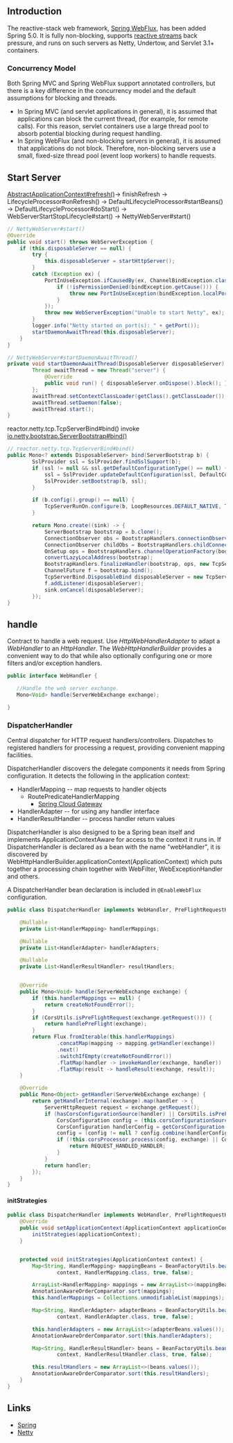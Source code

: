 ## Introduction

The reactive-stack web framework, [Spring WebFlux](https://docs.spring.io/spring-framework/docs/current/reference/html/web-reactive.html), has been added Spring 5.0. 
It is fully non-blocking, supports [reactive streams](http://www.reactive-streams.org/) back pressure, and runs on such servers as Netty, Undertow, and Servlet 3.1+ containers.


### Concurrency Model

Both Spring MVC and Spring WebFlux support annotated controllers, but there is a key difference in the concurrency model and the default assumptions for blocking and threads.
- In Spring MVC (and servlet applications in general), it is assumed that applications can block the current thread, (for example, for remote calls). 
  For this reason, servlet containers use a large thread pool to absorb potential blocking during request handling.
- In Spring WebFlux (and non-blocking servers in general), it is assumed that applications do not block. 
  Therefore, non-blocking servers use a small, fixed-size thread pool (event loop workers) to handle requests.



## Start Server

[AbstractApplicationContext#refresh()](/docs/CS/Java/Spring/IoC.md?id=abstractapplicationcontextrefresh)-> finishRefresh -> LifecycleProcessor#onRefresh() -> DefaultLifecycleProcessor#startBeans() -> DefaultLifecycleProcessor#doStart()
-> WebServerStartStopLifecycle#start() -> NettyWebServer#start()

```java
// NettyWebServer#start()
@Override
public void start() throws WebServerException {
    if (this.disposableServer == null) {
        try {
            this.disposableServer = startHttpServer();
        }
        catch (Exception ex) {
            PortInUseException.ifCausedBy(ex, ChannelBindException.class, (bindException) -> {
                if (!isPermissionDenied(bindException.getCause())) {
                    throw new PortInUseException(bindException.localPort(), ex);
                }
            });
            throw new WebServerException("Unable to start Netty", ex);
        }
        logger.info("Netty started on port(s): " + getPort());
        startDaemonAwaitThread(this.disposableServer);
    }
}

// NettyWebServer#startDaemonAwaitThread()
private void startDaemonAwaitThread(DisposableServer disposableServer) {
        Thread awaitThread = new Thread("server") {
            @Override
            public void run() { disposableServer.onDispose().block(); }
        };
        awaitThread.setContextClassLoader(getClass().getClassLoader());
        awaitThread.setDaemon(false);
        awaitThread.start();
}
```

reactor.netty.tcp.TcpServerBind#bind() invoke [io.netty.bootstrap.ServerBootstrap#bind()](/docs/CS/Java/Netty/Bootstrap.md?id=serverbootstrapbind-)
```java
// reactor.netty.tcp.TcpServerBind#bind()
public Mono<? extends DisposableServer> bind(ServerBootstrap b) {
        SslProvider ssl = SslProvider.findSslSupport(b);
        if (ssl != null && ssl.getDefaultConfigurationType() == null) {
            ssl = SslProvider.updateDefaultConfiguration(ssl, DefaultConfigurationType.TCP);
            SslProvider.setBootstrap(b, ssl);
        }

        if (b.config().group() == null) {
            TcpServerRunOn.configure(b, LoopResources.DEFAULT_NATIVE, TcpResources.get());
        }

        return Mono.create((sink) -> {
            ServerBootstrap bootstrap = b.clone();
            ConnectionObserver obs = BootstrapHandlers.connectionObserver(bootstrap);
            ConnectionObserver childObs = BootstrapHandlers.childConnectionObserver(bootstrap);
            OnSetup ops = BootstrapHandlers.channelOperationFactory(bootstrap);
            convertLazyLocalAddress(bootstrap);
            BootstrapHandlers.finalizeHandler(bootstrap, ops, new TcpServerBind.ChildObserver(childObs));
            ChannelFuture f = bootstrap.bind();
            TcpServerBind.DisposableBind disposableServer = new TcpServerBind.DisposableBind(sink, f, obs, bootstrap);
            f.addListener(disposableServer);
            sink.onCancel(disposableServer);
        });
}
```



## handle

Contract to handle a web request.
Use *HttpWebHandlerAdapter* to adapt a *WebHandler* to an *HttpHandler*. The *WebHttpHandlerBuilder* provides a convenient way to do that while also optionally configuring one or more filters and/or exception handlers.

```java
public interface WebHandler {

   //Handle the web server exchange.
   Mono<Void> handle(ServerWebExchange exchange);

}
```



### DispatcherHandler

Central dispatcher for HTTP request handlers/controllers. Dispatches to registered handlers for processing a request, providing convenient mapping facilities.

DispatcherHandler discovers the delegate components it needs from Spring configuration. It detects the following in the application context:

- HandlerMapping -- map requests to handler objects
  - RoutePredicateHandlerMapping
    - [Spring Cloud Gateway](/docs/CS/Java/Spring_Cloud/gateway.md)
- HandlerAdapter -- for using any handler interface
- HandlerResultHandler -- process handler return values

DispatcherHandler is also designed to be a Spring bean itself and implements ApplicationContextAware for access to the context it runs in. If DispatcherHandler is declared as a bean with the name "webHandler", it is discovered by WebHttpHandlerBuilder.applicationContext(ApplicationContext) which puts together a processing chain together with WebFilter, WebExceptionHandler and others.

A DispatcherHandler bean declaration is included in `@EnableWebFlux` configuration.



```java
public class DispatcherHandler implements WebHandler, PreFlightRequestHandler, ApplicationContextAware {

    @Nullable
    private List<HandlerMapping> handlerMappings;

    @Nullable
    private List<HandlerAdapter> handlerAdapters;

    @Nullable
    private List<HandlerResultHandler> resultHandlers;


    @Override
    public Mono<Void> handle(ServerWebExchange exchange) {
        if (this.handlerMappings == null) {
            return createNotFoundError();
        }
        if (CorsUtils.isPreFlightRequest(exchange.getRequest())) {
            return handlePreFlight(exchange);
        }
        return Flux.fromIterable(this.handlerMappings)
                .concatMap(mapping -> mapping.getHandler(exchange))
                .next()
                .switchIfEmpty(createNotFoundError())
                .flatMap(handler -> invokeHandler(exchange, handler))
                .flatMap(result -> handleResult(exchange, result));
    }

    @Override
    public Mono<Object> getHandler(ServerWebExchange exchange) {
        return getHandlerInternal(exchange).map(handler -> {
            ServerHttpRequest request = exchange.getRequest();
            if (hasCorsConfigurationSource(handler) || CorsUtils.isPreFlightRequest(request)) {
                CorsConfiguration config = (this.corsConfigurationSource != null ? this.corsConfigurationSource.getCorsConfiguration(exchange) : null);
                CorsConfiguration handlerConfig = getCorsConfiguration(handler, exchange);
                config = (config != null ? config.combine(handlerConfig) : handlerConfig);
                if (!this.corsProcessor.process(config, exchange) || CorsUtils.isPreFlightRequest(request)) {
                    return REQUEST_HANDLED_HANDLER;
                }
            }
            return handler;
        });
    }
}
```




#### initStrategies
```java
public class DispatcherHandler implements WebHandler, PreFlightRequestHandler, ApplicationContextAware {
    @Override
    public void setApplicationContext(ApplicationContext applicationContext) {
        initStrategies(applicationContext);
    }


    protected void initStrategies(ApplicationContext context) {
        Map<String, HandlerMapping> mappingBeans = BeanFactoryUtils.beansOfTypeIncludingAncestors(
                context, HandlerMapping.class, true, false);

        ArrayList<HandlerMapping> mappings = new ArrayList<>(mappingBeans.values());
        AnnotationAwareOrderComparator.sort(mappings);
        this.handlerMappings = Collections.unmodifiableList(mappings);

        Map<String, HandlerAdapter> adapterBeans = BeanFactoryUtils.beansOfTypeIncludingAncestors(
                context, HandlerAdapter.class, true, false);

        this.handlerAdapters = new ArrayList<>(adapterBeans.values());
        AnnotationAwareOrderComparator.sort(this.handlerAdapters);

        Map<String, HandlerResultHandler> beans = BeanFactoryUtils.beansOfTypeIncludingAncestors(
                context, HandlerResultHandler.class, true, false);

        this.resultHandlers = new ArrayList<>(beans.values());
        AnnotationAwareOrderComparator.sort(this.resultHandlers);
    }
}
```



## Links

- [Spring](/docs/CS/Java/Spring/Spring.md)
- [Netty](/docs/CS/Java/Netty/Netty.md)